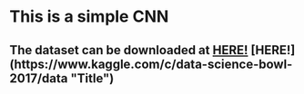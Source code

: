 <h1>This is a simple CNN



<h2>The dataset can be downloaded at <a href="https://www.kaggle.com/c/data-science-bowl-2017/data" title="Title">HERE!</a>
[HERE!](https://www.kaggle.com/c/data-science-bowl-2017/data "Title")


